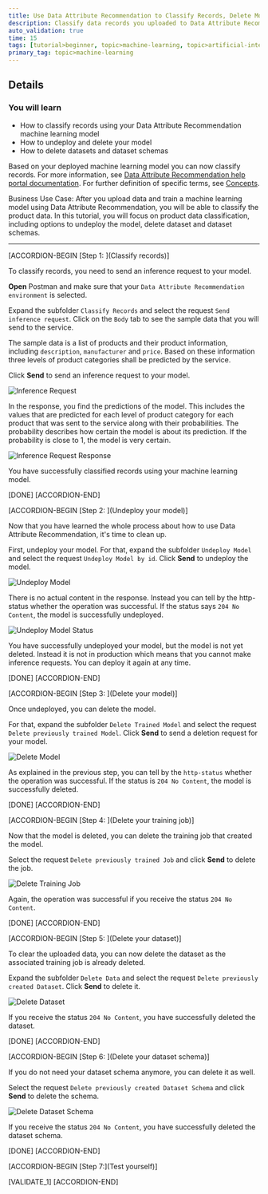 ```yaml
---
title: Use Data Attribute Recommendation to Classify Records, Delete Model and Dataset
description: Classify data records you uploaded to Data Attribute Recommendation using your machine learning model.
auto_validation: true
time: 15
tags: [tutorial>beginner, topic>machine-learning, topic>artificial-intelligence, topic>cloud, products>sap-cloud-platform, products>sap-ai-business-services, products>data-attribute-recommendation ]
primary_tag: topic>machine-learning
---
```


## Details
### You will learn
  - How to classify records using your Data Attribute Recommendation machine learning model
  - How to undeploy and delete your model
  - How to delete datasets and dataset schemas

Based on your deployed machine learning model you can now classify records. For more information, see [Data Attribute Recommendation help portal documentation](https://help.sap.com/dar). For further definition of specific terms, see [Concepts](https://help.sap.com/viewer/105bcfd88921418e8c29b24a7a402ec3/SHIP/en-US/fe501df6d9f94361bfea066f9a6f6712.html).

Business Use Case: After you upload data and train a machine learning model using Data Attribute Recommendation, you will be able to classify the product data. In this tutorial, you will focus on product data classification, including options to undeploy the model, delete dataset and dataset schemas.

---

[ACCORDION-BEGIN [Step 1: ](Classify records)]

To classify records, you need to send an inference request to your model.

**Open** Postman and make sure that your `Data Attribute Recommendation environment` is selected.

Expand the subfolder `Classify Records` and select the request `Send inference request`. Click on the `Body` tab to see the sample data that you will send to the service.

The sample data is a list of products and their product information, including `description`, `manufacturer` and `price`. Based on these information three levels of product categories shall be predicted by the service.

Click **Send** to send an inference request to your model.

![Inference Request](inference-request.png)

In the response, you find the predictions of the model. This includes the values that are predicted for each level of product category for each product that was sent to the service along with their probabilities. The probability describes how certain the model is about its prediction. If the probability is close to 1, the model is very certain.

![Inference Request Response](inference-request-response.png)

You have successfully classified records using your machine learning model.

[DONE]
[ACCORDION-END]


[ACCORDION-BEGIN [Step 2: ](Undeploy your model)]

Now that you have learned the whole process about how to use Data Attribute Recommendation, it's time to clean up.

First, undeploy your model. For that, expand the subfolder `Undeploy Model` and select the request `Undeploy Model by id`. Click **Send** to undeploy the model.

![Undeploy Model](undeploy-model.png)

There is no actual content in the response. Instead you can tell by the http-status whether the operation was successful. If the status says `204 No Content`, the model is successfully undeployed.

![Undeploy Model Status](undeploy-model-status.png)

You have successfully undeployed your model, but the model is not yet deleted. Instead it is not in production which means that you cannot make inference requests. You can deploy it again at any time.

[DONE]
[ACCORDION-END]


[ACCORDION-BEGIN [Step 3: ](Delete your model)]

Once undeployed, you can delete the model.

For that, expand the subfolder `Delete Trained Model` and select the request `Delete previously trained Model`. Click **Send** to send a deletion request for your model.

![Delete Model](delete-model.png)

As explained in the previous step, you can tell by the `http-status` whether the operation was successful. If the status is `204 No Content`, the model is successfully deleted.

[DONE]
[ACCORDION-END]


[ACCORDION-BEGIN [Step 4: ](Delete your training job)]

Now that the model is deleted, you can delete the training job that created the model.

Select the request `Delete previously trained Job` and click **Send** to delete the job.

![Delete Training Job](delete-training-job.png)

Again, the operation was successful if you receive the status `204 No Content`.

[DONE]
[ACCORDION-END]


[ACCORDION-BEGIN [Step 5: ](Delete your dataset)]

To clear the uploaded data, you can now delete the dataset as the associated training job is already deleted.

Expand the subfolder `Delete Data` and select the request `Delete previously created Dataset`. Click **Send** to delete it.

![Delete Dataset](delete-dataset.png)

If you receive the status `204 No Content`, you have successfully deleted the dataset.

[DONE]
[ACCORDION-END]


[ACCORDION-BEGIN [Step 6: ](Delete your dataset schema)]

If you do not need your dataset schema anymore, you can delete it as well.

Select the request `Delete previously created Dataset Schema` and click **Send** to delete the schema.

![Delete Dataset Schema](delete-dataset-schema.png)

If you receive the status `204 No Content`, you have successfully deleted the dataset schema.

[DONE]
[ACCORDION-END]


[ACCORDION-BEGIN [Step 7:](Test yourself)]

[VALIDATE_1]
[ACCORDION-END]
